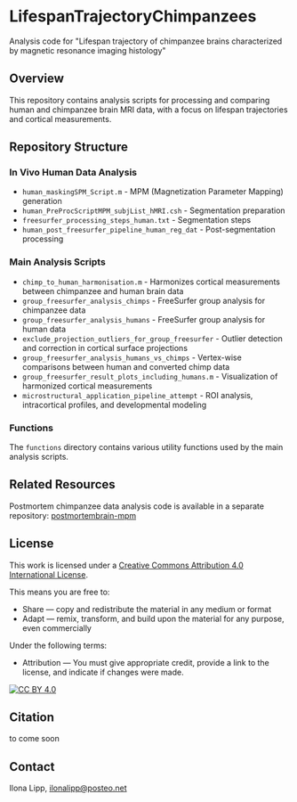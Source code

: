 # LifespanTrajectoryChimpanzees

Analysis code for "Lifespan trajectory of chimpanzee brains characterized by magnetic resonance imaging histology"

## Overview

This repository contains analysis scripts for processing and comparing human and chimpanzee brain MRI data, with a focus on lifespan trajectories and cortical measurements.

## Repository Structure

### In Vivo Human Data Analysis
- `human_maskingSPM_Script.m` - MPM (Magnetization Parameter Mapping) generation
- `human_PreProcScriptMPM_subjList_hMRI.csh` - Segmentation preparation
- `freesurfer_processing_steps_human.txt` - Segmentation steps
- `human_post_freesurfer_pipeline_human_reg_dat` - Post-segmentation processing

### Main Analysis Scripts
- `chimp_to_human_harmonisation.m` - Harmonizes cortical measurements between chimpanzee and human brain data
- `group_freesurfer_analysis_chimps` - FreeSurfer group analysis for chimpanzee data
- `group_freesurfer_analysis_humans` - FreeSurfer group analysis for human data
- `exclude_projection_outliers_for_group_freesurfer` - Outlier detection and correction in cortical surface projections
- `group_freesurfer_analysis_humans_vs_chimps` - Vertex-wise comparisons between human and converted chimp data
- `group_freesurfer_result_plots_including_humans.m` - Visualization of harmonized cortical measurements
- `microstructural_application_pipeline_attempt` - ROI analysis, intracortical profiles, and developmental modeling

### Functions
The `functions` directory contains various utility functions used by the main analysis scripts.

## Related Resources
Postmortem chimpanzee data analysis code is available in a separate repository:
[postmortembrain-mpm](https://github.com/IlonaLipp/postmortembrain-mpm)

## License
This work is licensed under a [Creative Commons Attribution 4.0 International License](http://creativecommons.org/licenses/by/4.0/).

This means you are free to:
- Share — copy and redistribute the material in any medium or format
- Adapt — remix, transform, and build upon the material for any purpose, even commercially

Under the following terms:
- Attribution — You must give appropriate credit, provide a link to the license, and indicate if changes were made.

[![CC BY 4.0][cc-by-image]][cc-by]

[cc-by]: http://creativecommons.org/licenses/by/4.0/
[cc-by-image]: https://i.creativecommons.org/l/by/4.0/88x31.png

## Citation
to come soon

## Contact
Ilona Lipp, ilonalipp@posteo.net